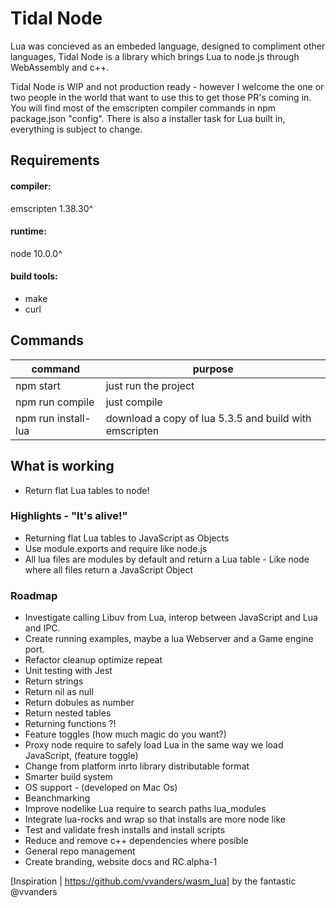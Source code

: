 # Tidal Node

Lua was concieved as an embeded language, designed to compliment other languages, Tidal Node is a library which brings Lua to node.js through WebAssembly and c++.

Tidal Node is WIP and not production ready - however I welcome the one or two people in the world that want to use this to get those PR's coming in. You will find most of the emscripten compiler commands in npm package.json "config". There is also a installer task for Lua built in, everything is subject to change.

## Requirements
#### compiler:
emscripten 1.38.30^
#### runtime:
node 10.0.0^
#### build tools:
- make
- curl

## Commands
| command | purpose |
| ------------- | ------------- |
| npm start | just run the project |
| npm run compile | just compile |
| npm run install-lua | download a copy of lua 5.3.5 and build with emscripten |

## What is working
- Return flat Lua tables to node!

### Highlights - "It's alive!"
- Returning flat Lua tables to JavaScript as Objects
- Use module.exports and require like node.js
- All lua files are modules by default and return a Lua table - Like node where all files return a JavaScript Object

### Roadmap
- Investigate calling Libuv from Lua, interop between JavaScript and Lua and IPC.
- Create running examples, maybe a lua Webserver and a Game engine port.
- Refactor cleanup optimize repeat
- Unit testing with Jest
- Return strings
- Return nil as null
- Return dobules as number
- Return nested tables
- Returning functions ?!
- Feature toggles (how much magic do you want?)
- Proxy node require to safely load Lua in the same way we load JavaScript, (feature toggle)
- Change from platform inrto library distributable format
- Smarter build system
- OS support - (developed on Mac Os)
- Beanchmarking
- Improve nodelike Lua require to search paths lua_modules
- Integrate lua-rocks and wrap so that installs are more node like
- Test and validate fresh installs and install scripts
- Reduce and remove c++ dependencies where posible
- General repo management
- Create branding, website docs and RC.alpha-1

[Inspiration | https://github.com/vvanders/wasm_lua] by the fantastic @vvanders
